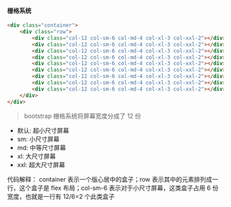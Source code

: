 #### 栅格系统

```html
<div class="container">
	<div class="row">
		<div class="col-12 col-sm-6 col-md-4 col-xl-3 col-xxl-2"></div>
		<div class="col-12 col-sm-6 col-md-4 col-xl-3 col-xxl-2"></div>
		<div class="col-12 col-sm-6 col-md-4 col-xl-3 col-xxl-2"></div>
		<div class="col-12 col-sm-6 col-md-4 col-xl-3 col-xxl-2"></div>
		<div class="col-12 col-sm-6 col-md-4 col-xl-3 col-xxl-2"></div>
		<div class="col-12 col-sm-6 col-md-4 col-xl-3 col-xxl-2"></div>
		<div class="col-12 col-sm-6 col-md-4 col-xl-3 col-xxl-2"></div>
		<div class="col-12 col-sm-6 col-md-4 col-xl-3 col-xxl-2"></div>
		<div class="col-12 col-sm-6 col-md-4 col-xl-3 col-xxl-2"></div>
	</div>
</div>
```

> bootstrap 栅格系统将屏幕宽度分成了 12 份

- 默认: 超小尺寸屏幕
- sm: 小尺寸屏幕
- md: 中等尺寸屏幕
- xl: 大尺寸屏幕
- xxl: 超大尺寸屏幕

代码解释：
	container 表示一个版心居中的盒子；row 表示其中的元素排列成一行，这个盒子是 flex 布局；col-sm-6 表示对于小尺寸屏幕，这类盒子占用 6 份宽度，也就是一行有 12/6=2 个此类盒子